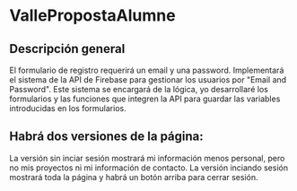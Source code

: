 # VallePropostaAlumne

## Descripción general

El formulario de registro requerirá un email y una password. Implementará el sistema de la API de Firebase para gestionar los usuarios por "Email and Password". Este sistema se encargará de la lógica, yo desarrollaré los formularios y las funciones que integren la API para guardar las variables introducidas en los formularios.

## Habrá dos versiones de la página:

La versión sin inciar sesión mostrará mi información menos personal, pero no mis proyectos ni mi información de contacto.
La versión inciando sesión mostrará toda la página y habrá un botón arriba para cerrar sesión.